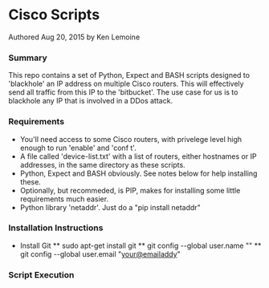 # Cisco Scripts

Authored Aug 20, 2015 by Ken Lemoine

### Summary

This repo contains a set of Python, Expect and BASH scripts designed to 'blackhole' an IP address on multiple Cisco routers.  This will effectively send all traffic from this IP to the 'bitbucket'.  The use case for us is to blackhole any IP that is involved in a DDos attack. 

### Requirements

* You'll need access to some Cisco routers, with privelege level high enough to run 'enable' and 'conf t'.
* A file called 'device-list.txt' with a list of routers, either hostnames or IP addresses, in the same directory as these scripts.
* Python, Expect and BASH obviously.  See notes below for help installing these.
* Optionally, but recommeded, is PIP, makes for installing some little requirements much easier.
* Python library 'netaddr'.  Just do a "pip install netaddr"

### Installation Instructions

* Install Git
** sudo apt-get install git
** git config --global user.name "<yourusername>"
** git config --global user.email "<your@emailaddy>"

### Script Execution

